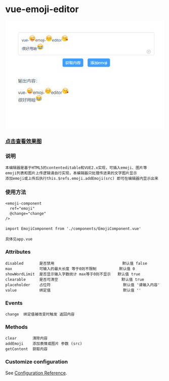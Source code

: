 # vue-emoji-editor

![效果图](https://github.com/thegithubs/vue-emoji-editor/blob/master/public/intro.png?raw=true)

### [点击查看效果图](https://picabstract-preview-ftn.weiyun.com/ftn_pic_abs_v3/f5b789ab2a8ab02bbbf5125b999320d48c65f054161320b084f7f9df9b5832e34dcd0030fadd590e2d4c85b91694bc00?pictype=scale&from=30013&version=3.3.3.3&uin=512111395&fname=intro.png&size=750) 

### 说明
```
本编辑器是基于HTML5的contenteditable和VUE2.x实现，可插入emoji、图片等
emoji列表和图片上传逻辑请自行实现，本编辑器只处理传进来的文字图片显示
添加emoji或上传后执行this.$refs.emoji.addEmoji(src) 即可在编辑器内显示出来
```

### 使用方法
```
<emoji-component
  ref="emoji"
  @change="change"
/>

import EmojiComponent from './components/EmojiComponent.vue'

具体见app.vue
```

### Attributes
```
disabled       是否禁用                              默认值 false
max            可输入的最大长度 等于0则不限制          默认值 0
showWordLimit  是否显示输入字数统计 max等于0则不显示   默认值 true
clearable      是否可清空                            默认值 true
placeholder    占位符                                默认值 '请输入内容'
value          绑定值                                默认值 ''
```

### Events
```
change	绑定值被改变时触发 返回内容
```

### Methods
```
clear       清除内容
addEmoji    添加表情或图片 参数 (src)
getContent  获取内容
```

### Customize configuration
See [Configuration Reference](https://cli.vuejs.org/config/).
